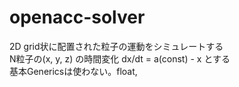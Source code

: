 # openacc-solver
2D grid状に配置された粒子の運動をシミュレートする  
N粒子の(x, y, z) の時間変化 dx/dt = a(const) - x とする  
基本Genericsは使わない。float, 